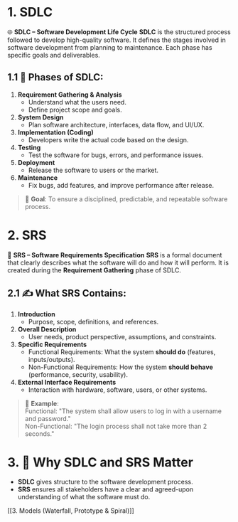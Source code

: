 ```table-of-contents
```
# 1. SDLC
 🌐 **SDLC – Software Development Life Cycle**
**SDLC** is the structured process followed to develop high-quality software. It defines the stages involved in software development from planning to maintenance. Each phase has specific goals and deliverables.
## 1.1 🔄 **Phases of SDLC**:
1. **Requirement Gathering & Analysis**
    - Understand what the users need.
    - Define project scope and goals.
2. **System Design**
    - Plan software architecture, interfaces, data flow, and UI/UX.    
3. **Implementation (Coding)**
    - Developers write the actual code based on the design.        
4. **Testing**
    - Test the software for bugs, errors, and performance issues.    
5. **Deployment**
    - Release the software to users or the market.    
6. **Maintenance**
    - Fix bugs, add features, and improve performance after release.    
> 📝 **Goal**: To ensure a disciplined, predictable, and repeatable software process.

# 2. SRS
 📄 **SRS – Software Requirements Specification**
**SRS** is a formal document that clearly describes what the software will do and how it will perform. It is created during the **Requirement Gathering** phase of SDLC.
## 2.1 ✍️ **What SRS Contains**:
1. **Introduction**
    - Purpose, scope, definitions, and references.    
2. **Overall Description**    
    - User needs, product perspective, assumptions, and constraints.    
3. **Specific Requirements**
    - Functional Requirements: What the system **should do** (features, inputs/outputs).  
    - Non-Functional Requirements: How the system **should behave** (performance, security, usability).
4. **External Interface Requirements**
    - Interaction with hardware, software, users, or other systems.

> 📘 **Example**:  
> Functional: "The system shall allow users to log in with a username and password."  
> Non-Functional: "The login process shall not take more than 2 seconds."

# 3. 🧠 Why SDLC and SRS Matter

- **SDLC** gives structure to the software development process.
- **SRS** ensures all stakeholders have a clear and agreed-upon understanding of what the software must do.

[[3. Models (Waterfall, Prototype & Spiral)]]